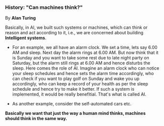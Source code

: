 ### History: "Can machines think?"
By **Alan Turing**

Basically, in AI, we built such systems or machines, which can think or reason and act according to it, i.e., we are concerned about building **Intelligent systems**.

- For an example, we all have an alarm clock. We set a time, lets say 6.00 AM and sleep. Next day the alarm rings at 6.00 AM.
But now think that it is Sunday and you want to take some rest due to late night party on Saturday, but the alarm still rings at 6.00 AM and hence disturbs the sleep. 
Here comes the role of AI. Imagine an alarm clock who can notice your sleep schedules and hence sets the alarm time accordingly, who can check if you want to play golf on Sunday and wake you up accordingly, who can keep a record of your health as per the sleep schedule and hence try to make it better. If such a system is implemented, it would be really benefitial. That's what is called AI.

- As another example, consider the self-automated cars etc.

**Basically we want that just the way a human mind thinks, machines should think in the same way.**
